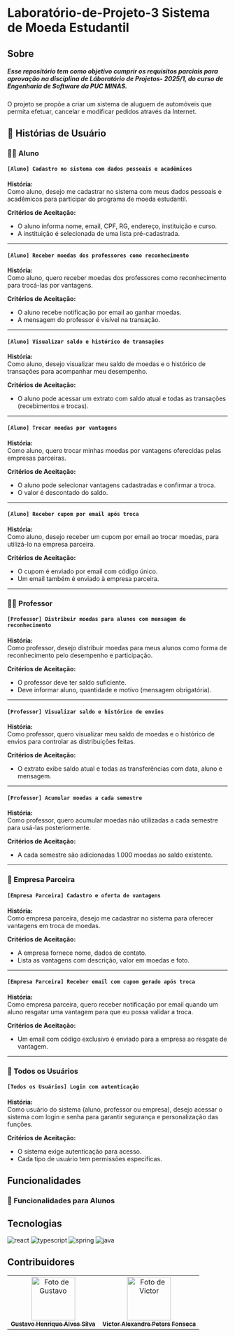 [JAVA_BADGE]:https://img.shields.io/badge/java-%23ED8B00.svg?style=for-the-badge&logo=openjdk&logoColor=white
[SPRING_BADGE]: https://img.shields.io/badge/spring-%236DB33F.svg?style=for-the-badge&logo=spring&logoColor=white
[REACT__BADGE]: https://img.shields.io/badge/React-005CFE?style=for-the-badge&logo=react
[TYPESCRIPT__BADGE]: https://img.shields.io/badge/typescript-D4FAFF?style=for-the-badge&logo=typescript

# Laboratório-de-Projeto-3 Sistema de Moeda Estudantil

## Sobre
##### Esse repositório tem como objetivo cumprir os requisitos parciais para aprovação na disciplina de Láboratório de Projetos- 2025/1, do curso de Engenharia de Software da PUC MINAS.

O projeto se propõe a criar um sistema de aluguem de automóveis que permita efetuar, cancelar e modificar pedidos através da Internet.


## 📘 Histórias de Usuário

### 🧑‍🎓 Aluno

#### `[Aluno] Cadastro no sistema com dados pessoais e acadêmicos`

**História:**  
Como aluno, desejo me cadastrar no sistema com meus dados pessoais e acadêmicos para participar do programa de moeda estudantil.

**Critérios de Aceitação:**
- O aluno informa nome, email, CPF, RG, endereço, instituição e curso.
- A instituição é selecionada de uma lista pré-cadastrada.

---

#### `[Aluno] Receber moedas dos professores como reconhecimento`

**História:**  
Como aluno, quero receber moedas dos professores como reconhecimento para trocá-las por vantagens.

**Critérios de Aceitação:**
- O aluno recebe notificação por email ao ganhar moedas.
- A mensagem do professor é visível na transação.

---

#### `[Aluno] Visualizar saldo e histórico de transações`

**História:**  
Como aluno, desejo visualizar meu saldo de moedas e o histórico de transações para acompanhar meu desempenho.

**Critérios de Aceitação:**
- O aluno pode acessar um extrato com saldo atual e todas as transações (recebimentos e trocas).

---

#### `[Aluno] Trocar moedas por vantagens`

**História:**  
Como aluno, quero trocar minhas moedas por vantagens oferecidas pelas empresas parceiras.

**Critérios de Aceitação:**
- O aluno pode selecionar vantagens cadastradas e confirmar a troca.
- O valor é descontado do saldo.

---

#### `[Aluno] Receber cupom por email após troca`

**História:**  
Como aluno, desejo receber um cupom por email ao trocar moedas, para utilizá-lo na empresa parceira.

**Critérios de Aceitação:**
- O cupom é enviado por email com código único.
- Um email também é enviado à empresa parceira.

---

### 👨‍🏫 Professor

#### `[Professor] Distribuir moedas para alunos com mensagem de reconhecimento`

**História:**  
Como professor, desejo distribuir moedas para meus alunos como forma de reconhecimento pelo desempenho e participação.

**Critérios de Aceitação:**
- O professor deve ter saldo suficiente.
- Deve informar aluno, quantidade e motivo (mensagem obrigatória).

---

#### `[Professor] Visualizar saldo e histórico de envios`

**História:**  
Como professor, quero visualizar meu saldo de moedas e o histórico de envios para controlar as distribuições feitas.

**Critérios de Aceitação:**
- O extrato exibe saldo atual e todas as transferências com data, aluno e mensagem.

---

#### `[Professor] Acumular moedas a cada semestre`

**História:**  
Como professor, quero acumular moedas não utilizadas a cada semestre para usá-las posteriormente.

**Critérios de Aceitação:**
- A cada semestre são adicionadas 1.000 moedas ao saldo existente.

---

### 🏢 Empresa Parceira

#### `[Empresa Parceira] Cadastro e oferta de vantagens`

**História:**  
Como empresa parceira, desejo me cadastrar no sistema para oferecer vantagens em troca de moedas.

**Critérios de Aceitação:**
- A empresa fornece nome, dados de contato.
- Lista as vantagens com descrição, valor em moedas e foto.

---

#### `[Empresa Parceira] Receber email com cupom gerado após troca`

**História:**  
Como empresa parceira, quero receber notificação por email quando um aluno resgatar uma vantagem para que eu possa validar a troca.

**Critérios de Aceitação:**
- Um email com código exclusivo é enviado para a empresa ao resgate de vantagem.

---

### 🔐 Todos os Usuários

#### `[Todos os Usuários] Login com autenticação`

**História:**  
Como usuário do sistema (aluno, professor ou empresa), desejo acessar o sistema com login e senha para garantir segurança e personalização das funções.

**Critérios de Aceitação:**
- O sistema exige autenticação para acesso.
- Cada tipo de usuário tem permissões específicas.



## Funcionalidades
### 📌 Funcionalidades para Alunos

## Tecnologias
![react][REACT__BADGE]
![typescript][TYPESCRIPT__BADGE]
![spring][SPRING_BADGE]
![java][JAVA_BADGE]

## Contribuidores

<table>
  <tr>
    <td align="center">
      <a href="https://github.com/guourso">
        <img src="https://avatars.githubusercontent.com/u/62347484?v=4" width="100px;" alt="Foto de Gustavo"/><br>
        <sub>
          <b>Gustavo Henrique Alves Silva</b>
        </sub>
      </a>
    </td>
    <td align="center">
      <a href="https://github.com/VictorFonseca17">
        <img src="https://avatars.githubusercontent.com/u/113562134?v=4" width="100px;" alt="Foto de Victor"/><br>
        <sub>
          <b>Victor Alexandre Peters Fonseca</b>
        </sub>
      </a>
    </td>
  </tr>
</table>
